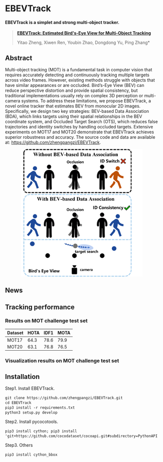 # EBEVTrack

#### EBEVTrack is a simplet and strong multi-object tracker.

> [**EBEVTrack: Estimated Bird's-Eye View for Multi-Object Tracking**](https://arxiv.org/abs/2110.06864)
> 
> Yitao Zheng, Xiwen Ren, Youbin Zhao, Dongdong Yu, Ping Zhang*
> 
## Abstract
Multi-object tracking (MOT) is a fundamental task in computer vision that requires accurately detecting and continuously tracking multiple targets across video frames. However, existing methods struggle with objects that have similar appearances or are occluded. Bird’s-Eye View (BEV) can reduce perspective distortion and provide spatial consistency, but traditional implementations usually rely on complex 3D perception or multi-camera systems. To address these limitations, we propose EBEVTrack, a novel online tracker that estimates BEV from monocular 2D images. Specifically, we design two key strategies: BEV-based Data Association (BDA), which links targets using their spatial relationships in the BEV coordinate system, and Occluded Target Search (OTS), which reduces false trajectories and identity switches by handling occluded targets. Extensive experiments on MOT17 and MOT20 demonstrate that EBEVTrack achieves superior robustness and accuracy. The source code and data are available at: https://github.com/zhengpangzi/EBEVTrack.
<p align="center"><img src="assets/abstract.png" width="400"/></p>

## News

## Tracking performance
### Results on MOT challenge test set

| Dataset    |  HOTA | IDF1 | MOTA |
|------------|-------|------|------|
|MOT17       | 64.3 | 78.6 | 79.9 |
|MOT20       | 63.1 | 76.8 | 76.5 |

### Visualization results on MOT challenge test set

## Installation
Step1. Install EBEVTrack.
```shell
git clone https://github.com/zhengpangzi/EBEVTrack.git
cd EBEVTrack
pip3 install -r requirements.txt
python3 setup.py develop
```
   


   
Step2. Install pycocotools.
```shell
pip3 install cython; pip3 install 'git+https://github.com/cocodataset/cocoapi.git#subdirectory=PythonAPI'
```
Step3. Others
```shell
pip3 install cython_bbox
```